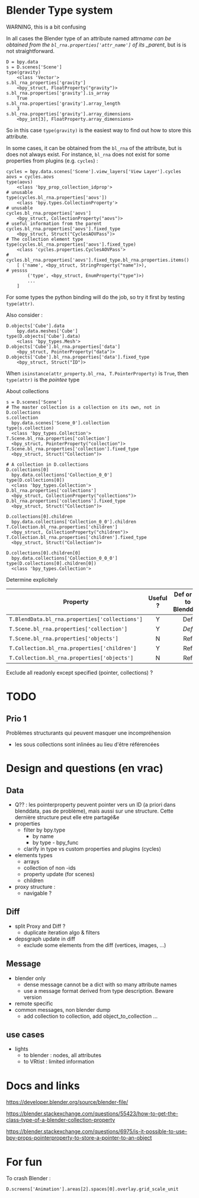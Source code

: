 # Blender Type system

WARNING, this is a bit confusing

In all cases the Blender type of an attribute named attr*name can be obtained from
the `bl_rna.properties['attr_name']` of its \_parent*, but is is not straightforward.

    D = bpy.data
    s = D.scenes['Scene']
    type(gravity)
        <class 'Vector'>
    s.bl_rna_properties['gravity']
        <bpy_struct, FloatProperty("gravity")>
    s.bl_rna.properties['gravity'].is_array
        True
    s.bl_rna.properties['gravity'].array_length
        3
    s.bl_rna.properties['gravity'].array_dimensions
        <bpy_int[3], FloatProperty.array_dimensions>

So in this case `type(gravity)` is the easiest way to find out how to store this attribute.

In some cases, it can be obtained from the `bl_rna` of the attribute, but is does not always exist.
For instance, `bl_rna` does not exist for some properties
from plugins (e.g. `cycles`) :

    cycles = bpy.data.scenes['Scene'].view_layers['View Layer'].cycles
    aovs = cycles.aovs
    type(aovs)
        <class 'bpy_prop_collection_idprop'>                                # unusable
    type(cycles.bl_rna.properties['aovs'])
        <class 'bpy.types.CollectionProperty'>                              # unusable
    cycles.bl_rna.properties['aovs']
        <bpy_struct, CollectionProperty("aovs")>                            # useful information from the parent
    cycles.bl_rna.properties['aovs'].fixed_type
        <bpy_struct, Struct("CyclesAOVPass")>                               # The collection element type
    type(cycles.bl_rna.properties['aovs'].fixed_type)
        <class 'cycles.properties.CyclesAOVPass'>                           #
    cycles.bl_rna.properties['aovs'].fixed_type.bl_rna.properties.items()
        [ ('name', <bpy_struct, StringProperty("name")>),                   # yessss
            ('type', <bpy_struct, EnumProperty("type")>)
            ...
        ]

For some types the python binding will do the job, so try it first by testing `type(attr)`.

Also consider :

    D.objects['Cube'].data
        bpy.data.meshes['Cube']
    type(D.objects['Cube'].data)
        <class 'bpy_types.Mesh'>
    D.objects['Cube'].bl_rna.properties['data']
        <bpy_struct, PointerProperty("data")>
    D.objects['Cube'].bl_rna.properties['data'].fixed_type
        <bpy_struct, Struct("ID")>

When `isinstance(attr_property.bl_rna, T.PointerProperty)` is `True`, then `type(attr)` is the _pointee_ type

About collections

    s = D.scenes['Scene']
    # The master collection is a collection on its own, not in D.collections
    s.collection
      bpy.data.scenes['Scene_0'].collection
    type(s.collection)
      <class 'bpy_types.Collection'>
    T.Scene.bl_rna.properties['collection']
      <bpy_struct, PointerProperty("collection")>
    T.Scene.bl_rna.properties['collection'].fixed_type
      <bpy_struct, Struct("Collection")>

    # A collection in D.collections
    D.collections[0]
      bpy.data.collections['Collection_0_0']
    type(D.collections[0])
      <class 'bpy_types.Collection'>
    D.bl_rna.properties['collections']
      <bpy_struct, CollectionProperty("collections")>
    D.bl_rna.properties['collections'].fixed_type
      <bpy_struct, Struct("Collection")>

    D.collections[0].children
      bpy.data.collections['Collection_0_0'].children
    T.Collection.bl_rna.properties['children']
      <bpy_struct, CollectionProperty("children")>
    T.Collection.bl_rna.properties['children'].fixed_type
      <bpy_struct, Struct("Collection")>

    D.collections[0].children[0]
      bpy.data.collections['Collection_0_0_0']
    type(D.collections[0].children[0])
      <class 'bpy_types.Collection'>

Determine explicitely

| Property                                       | Useful ? | Def or ref to Blenddata |
| ---------------------------------------------- | :------: | :---------------------: |
| `T.BlendData.bl_rna.properties['collections']` |    Y     |           Def           |
| `T.Scene.bl_rna.properties['collection']`      |    Y     |          _Def_          |
| `T.Scene.bl_rna.properties['objects']`         |    N     |           Ref           |
| `T.Collection.bl_rna.properties['children']`   |    Y     |           Ref           |
| `T.Collection.bl_rna.properties['objects']`    |    N     |           Ref           |

Exclude all readonly except specified (pointer, collections) ?

# TODO

## Prio 1

Problèmes structurants qui peuvent masquer une incompréhension

- les sous collections sont inlinées au lieu d'être référencées

# Design and questions (en vrac)

## Data

- Q?? : les pointerproperty peuvent pointer vers un ID (a priori dans blenddata, pas de problème), mais aussi
  sur une structure. Cette dernière structure peut elle etre partagé&e
- properties
  - filter by bpy.type
    - by name
    - by type - bpy_func
  - clarify in type vs custom properties and plugins (cycles)
- elements types
  - arrays
  - collection of non -ids
  - property update (for scenes)
  - children
- proxy structure :
  - navigable ?

## Diff

- split Proxy and Diff ?
  - duplicate iteration algo & filters
- depsgraph update in diff
  - exclude some elements from the diff (vertices, images, ...)

## Message

- blender only
  - dense message cannot be a dict with so many attribute names
  - use a message format derived from type description. Beware version
- remote specific
- common messages, non blender dump
  - add collection to collection, add object_to_collection ...

## use cases

- lights
  - to blender : nodes, all attributes
  - to VRtist : limited information

# Docs and links

https://developer.blender.org/source/blender-file/

https://blender.stackexchange.com/questions/55423/how-to-get-the-class-type-of-a-blender-collection-property

https://blender.stackexchange.com/questions/6975/is-it-possible-to-use-bpy-props-pointerproperty-to-store-a-pointer-to-an-object

# For fun

To crash Blender :

    D.screens['Animation'].areas[2].spaces[0].overlay.grid_scale_unit
